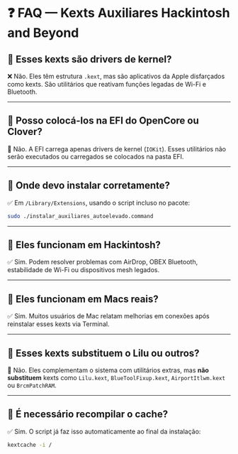 # ❓ FAQ — Kexts Auxiliares Hackintosh and Beyond

## 🔸 Esses kexts são drivers de kernel?

❌ Não. Eles têm estrutura `.kext`, mas são aplicativos da Apple disfarçados como kexts. São utilitários que reativam funções legadas de Wi-Fi e Bluetooth.

---

## 🔸 Posso colocá-los na EFI do OpenCore ou Clover?

🚫 Não. A EFI carrega apenas drivers de kernel (`IOKit`). Esses utilitários não serão executados ou carregados se colocados na pasta EFI.

---

## 🔸 Onde devo instalar corretamente?

✅ Em `/Library/Extensions`, usando o script incluso no pacote:
```bash
sudo ./instalar_auxiliares_autoelevado.command
```

---

## 🔸 Eles funcionam em Hackintosh?

✅ Sim. Podem resolver problemas com AirDrop, OBEX Bluetooth, estabilidade de Wi-Fi ou dispositivos mesh legados.

---

## 🔸 Eles funcionam em Macs reais?

✅ Sim. Muitos usuários de Mac relatam melhorias em conexões após reinstalar esses kexts via Terminal.

---

## 🔸 Esses kexts substituem o Lilu ou outros?

🚫 Não. Eles complementam o sistema com utilitários extras, mas **não substituem** kexts como `Lilu.kext`, `BlueToolFixup.kext`, `AirportItlwm.kext` ou `BrcmPatchRAM`.

---

## 🔸 É necessário recompilar o cache?

✅ Sim. O script já faz isso automaticamente ao final da instalação:
```bash
kextcache -i /
```
